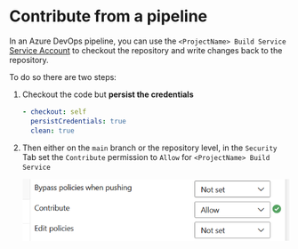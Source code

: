 # Contribute from a pipeline

In an Azure DevOps pipeline, you can use the `<ProjectName> Build Service` [Service Account](https://learn.microsoft.com/en-us/azure/devops/organizations/security/permissions?view=azure-devops&tabs=preview-page#service-accounts) to checkout the repository and write changes back to the repository.

To do so there are two steps:

1. Checkout the code but **persist the credentials**

    ```yaml
    - checkout: self
      persistCredentials: true
      clean: true
    ```

2. Then either on the `main` branch or the repository level, in the `Security` Tab set the `Contribute` permission to `Allow` for `<ProjectName> Build Service`

    ![Azure DevOps Contribute Permission](contribute-from-pipeline.png)
